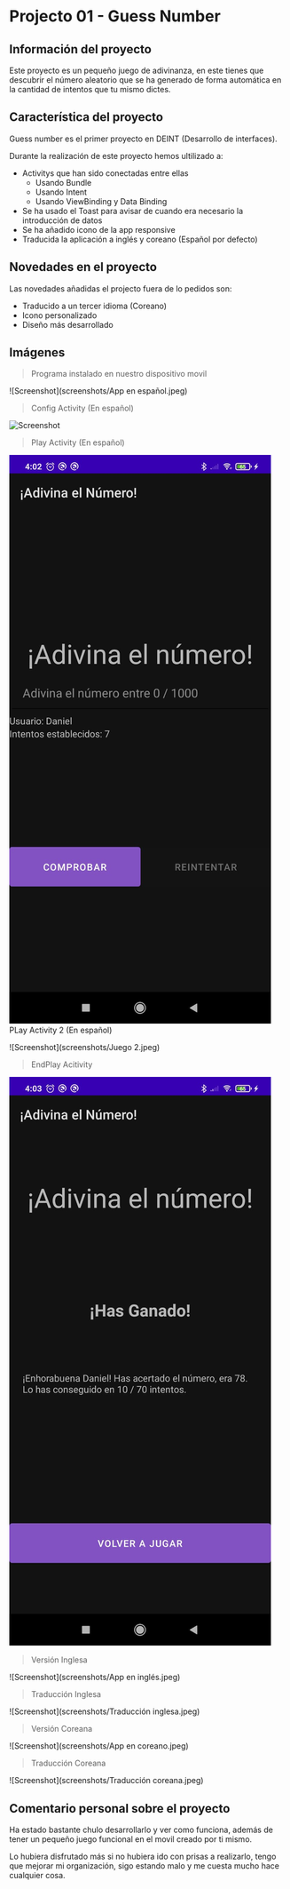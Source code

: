 # Projecto 01 - Guess Number

## Información del proyecto

Este proyecto es un pequeño juego de adivinanza, en este tienes que descubrir el número aleatorio que se ha generado de forma automática en la cantidad de intentos que tu mismo dictes.

## Característica del proyecto

Guess number es el primer proyecto en DEINT (Desarrollo de interfaces).

Durante la realización de este proyecto hemos ultilizado a:
* Activitys que han sido conectadas entre ellas
    * Usando Bundle
    * Usando Intent
    * Usando ViewBinding y Data Binding
* Se ha usado el Toast para avisar de cuando era necesario la introducción de datos
* Se ha añadido icono de la app responsive
* Traducida la aplicación a inglés y coreano (Español por defecto)

## Novedades en el proyecto

Las novedades añadidas el projecto fuera de lo pedidos son:
* Traducido a un tercer idioma (Coreano)
* Icono personalizado
* Diseño más desarrollado

## Imágenes
> Programa instalado en nuestro dispositivo movil

![Screenshot](screenshots/App en español.jpeg)

> Config Activity (En español)

![Screenshot](screenshots/Configuración.jpeg)

> Play Activity (En español)

![Screenshot](screenshots/Juego.jpeg)
 PLay Activity 2 (En español)
>
![Screenshot](screenshots/Juego 2.jpeg)

> EndPlay Acitivity

![Screenshot](screenshots/Resultado.jpeg)


> Versión Inglesa

![Screenshot](screenshots/App en inglés.jpeg)

> Traducción Inglesa

![Screenshot](screenshots/Traducción inglesa.jpeg)

> Versión Coreana

![Screenshot](screenshots/App en coreano.jpeg)

> Traducción Coreana

![Screenshot](screenshots/Traducción coreana.jpeg)

## Comentario personal sobre el proyecto

Ha estado bastante chulo desarrollarlo y ver como funciona, además de tener un pequeño juego funcional en el movil creado por ti mismo.

Lo hubiera disfrutado más si no hubiera ido con prisas a realizarlo, tengo que mejorar mi organización, sigo estando malo y me cuesta mucho hace cualquier cosa.

